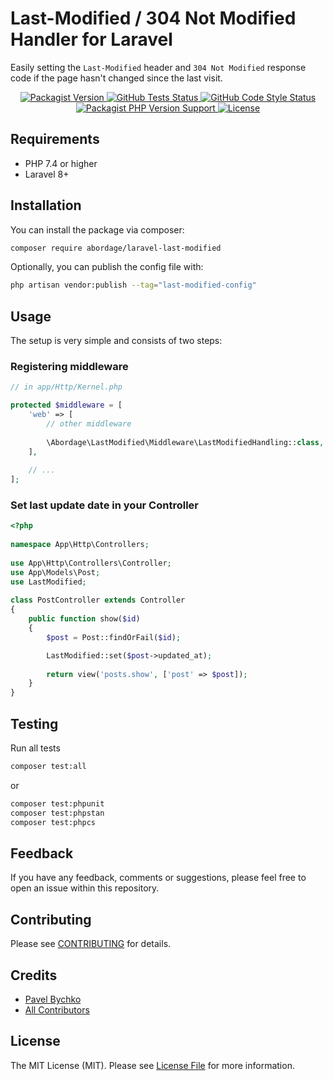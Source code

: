 # Last-Modified / 304 Not Modified Handler for Laravel

Easily setting the `Last-Modified` header and `304 Not Modified` response code if the page hasn't changed since the last visit.

<p style="text-align: center;" align="center">

<a href="https://packagist.org/packages/abordage/laravel-last-modified" title="Packagist version">
    <img alt="Packagist Version" src="https://img.shields.io/packagist/v/abordage/laravel-last-modified">
</a>

<a href="https://github.com/abordage/laravel-last-modified/actions/workflows/tests.yml" title="GitHub Tests Status">
    <img alt="GitHub Tests Status" src="https://img.shields.io/github/workflow/status/abordage/laravel-last-modified/Tests?label=tests">
</a>

<a href="https://github.com/abordage/laravel-last-modified/actions/workflows/php-cs-fixer.yml" title="GitHub Code Style Status">
    <img alt="GitHub Code Style Status" src="https://img.shields.io/github/workflow/status/abordage/laravel-last-modified/PHP%20CS%20Fixer?label=code%20style">
</a>

<a href="https://www.php.net/" title="PHP version">
    <img alt="Packagist PHP Version Support" src="https://img.shields.io/packagist/php-v/abordage/laravel-last-modified">
</a>

<a href="https://github.com/abordage/laravel-last-modified/blob/master/LICENSE.md" title="License">
    <img alt="License" src="https://img.shields.io/github/license/abordage/laravel-last-modified">
</a>

</p>


## Requirements
- PHP 7.4 or higher
- Laravel 8+

## Installation

You can install the package via composer:

```bash
composer require abordage/laravel-last-modified
```

Optionally, you can publish the config file with:

```bash
php artisan vendor:publish --tag="last-modified-config"
```
## Usage
The setup is very simple and consists of two steps:

### Registering middleware

```php
// in app/Http/Kernel.php

protected $middleware = [
    'web' => [
        // other middleware
        
        \Abordage\LastModified\Middleware\LastModifiedHandling::class,
    ],
    
    // ...
];
```

### Set last update date in your Controller

```php
<?php
 
namespace App\Http\Controllers;
 
use App\Http\Controllers\Controller;
use App\Models\Post;
use LastModified;
 
class PostController extends Controller
{
    public function show($id)
    {
        $post = Post::findOrFail($id);

        LastModified::set($post->updated_at);
        
        return view('posts.show', ['post' => $post]);
    }
}
```

## Testing

Run all tests

```bash
composer test:all
```

or

```bash
composer test:phpunit
composer test:phpstan
composer test:phpcs
```

## Feedback

If you have any feedback, comments or suggestions, please feel free to open an issue within this repository.

## Contributing

Please see [CONTRIBUTING](https://github.com/abordage/.github/blob/master/CONTRIBUTING.md) for details.

## Credits

- [Pavel Bychko](https://github.com/abordage)
- [All Contributors](../../contributors)

## License

The MIT License (MIT). Please see [License File](LICENSE.md) for more information.
